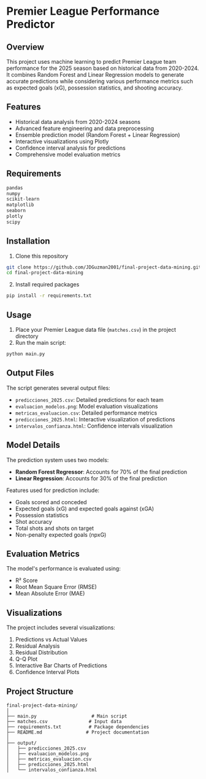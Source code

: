 # Premier League Performance Predictor

## Overview
This project uses machine learning to predict Premier League team performance for the 2025 season based on historical data from 2020-2024. It combines Random Forest and Linear Regression models to generate accurate predictions while considering various performance metrics such as expected goals (xG), possession statistics, and shooting accuracy.

## Features
- Historical data analysis from 2020-2024 seasons
- Advanced feature engineering and data preprocessing
- Ensemble prediction model (Random Forest + Linear Regression)
- Interactive visualizations using Plotly
- Confidence interval analysis for predictions
- Comprehensive model evaluation metrics

## Requirements
```python
pandas
numpy
scikit-learn
matplotlib
seaborn
plotly
scipy
```

## Installation
1. Clone this repository
```bash
git clone https://github.com/JDGuzman2001/final-project-data-mining.git
cd final-project-data-mining
```

2. Install required packages
```bash
pip install -r requirements.txt
```

## Usage
1. Place your Premier League data file (`matches.csv`) in the project directory
2. Run the main script:
```bash
python main.py
```

## Output Files
The script generates several output files:
- `predicciones_2025.csv`: Detailed predictions for each team
- `evaluacion_modelos.png`: Model evaluation visualizations
- `metricas_evaluacion.csv`: Detailed performance metrics
- `predicciones_2025.html`: Interactive visualization of predictions
- `intervalos_confianza.html`: Confidence intervals visualization

## Model Details
The prediction system uses two models:
- **Random Forest Regressor**: Accounts for 70% of the final prediction
- **Linear Regression**: Accounts for 30% of the final prediction

Features used for prediction include:
- Goals scored and conceded
- Expected goals (xG) and expected goals against (xGA)
- Possession statistics
- Shot accuracy
- Total shots and shots on target
- Non-penalty expected goals (npxG)

## Evaluation Metrics
The model's performance is evaluated using:
- R² Score
- Root Mean Square Error (RMSE)
- Mean Absolute Error (MAE)

## Visualizations
The project includes several visualizations:
1. Predictions vs Actual Values
2. Residual Analysis
3. Residual Distribution
4. Q-Q Plot
5. Interactive Bar Charts of Predictions
6. Confidence Interval Plots

## Project Structure
```
final-project-data-mining/
│
├── main.py                    # Main script
├── matches.csv               # Input data
├── requirements.txt          # Package dependencies
├── README.md                # Project documentation
│
├── output/
│   ├── predicciones_2025.csv
│   ├── evaluacion_modelos.png
│   ├── metricas_evaluacion.csv
│   ├── predicciones_2025.html
│   └── intervalos_confianza.html
```


